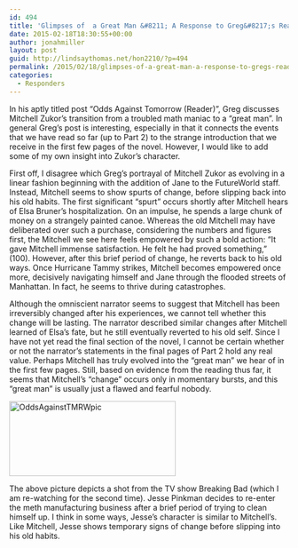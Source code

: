 ```yaml
---
id: 494
title: 'Glimpses of  a Great Man &#8211; A Response to Greg&#8217;s Reader Post'
date: 2015-02-18T18:30:55+00:00
author: jonahmiller
layout: post
guid: http://lindsaythomas.net/hon2210/?p=494
permalink: /2015/02/18/glimpses-of-a-great-man-a-response-to-gregs-reader-post/
categories:
  - Responders
---
```

In his aptly titled post “Odds Against Tomorrow (Reader)”, Greg discusses Mitchell Zukor’s transition from a troubled math maniac to a “great man”. In general Greg’s post is interesting, especially in that it connects the events that we have read so far (up to Part 2) to the strange introduction that we receive in the first few pages of the novel. However, I would like to add some of my own insight into Zukor’s character.

First off, I disagree which Greg’s portrayal of Mitchell Zukor as evolving in a linear fashion beginning with the addition of Jane to the FutureWorld staff. Instead, Mitchell seems to show spurts of change, before slipping back into his old habits. The first significant “spurt” occurs shortly after Mitchell hears of Elsa Bruner’s hospitalization. On an impulse, he spends a large chunk of money on a strangely painted canoe. Whereas the old Mitchell may have deliberated over such a purchase, considering the numbers and figures first, the Mitchell we see here feels empowered by such a bold action: “It gave Mitchell immense satisfaction. He felt he had proved something,” (100). However, after this brief period of change, he reverts back to his old ways. Once Hurricane Tammy strikes, Mitchell becomes empowered once more, decisively navigating himself and Jane through the flooded streets of Manhattan. In fact, he seems to thrive during catastrophes.

Although the omniscient narrator seems to suggest that Mitchell has been irreversibly changed after his experiences, we cannot tell whether this change will be lasting. The narrator described similar changes after Mitchell learned of Elsa’s fate, but he still eventually reverted to his old self. Since I have not yet read the final section of the novel, I cannot be certain whether or not the narrator’s statements in the final pages of Part 2 hold any real value. Perhaps Mitchell has truly evolved into the “great man” we hear of in the first few pages. Still, based on evidence from the reading thus far, it seems that Mitchell’s “change” occurs only in momentary bursts, and this “great man” is usually just a flawed and fearful nobody.

[<img class="alignnone size-medium wp-image-495" src="http://lindsaythomas.net/hon2210/wp-content/uploads/sites/7/2015/02/OddsAgainstTMRWpic-300x135.png" alt="OddsAgainstTMRWpic" width="300" height="135" srcset="http://lindsaythomas.net/hon2210/wp-content/uploads/sites/7/2015/02/OddsAgainstTMRWpic-300x135.png 300w, http://lindsaythomas.net/hon2210/wp-content/uploads/sites/7/2015/02/OddsAgainstTMRWpic-100x45.png 100w, http://lindsaythomas.net/hon2210/wp-content/uploads/sites/7/2015/02/OddsAgainstTMRWpic-150x68.png 150w, http://lindsaythomas.net/hon2210/wp-content/uploads/sites/7/2015/02/OddsAgainstTMRWpic-200x90.png 200w, http://lindsaythomas.net/hon2210/wp-content/uploads/sites/7/2015/02/OddsAgainstTMRWpic-450x203.png 450w, http://lindsaythomas.net/hon2210/wp-content/uploads/sites/7/2015/02/OddsAgainstTMRWpic-600x271.png 600w, http://lindsaythomas.net/hon2210/wp-content/uploads/sites/7/2015/02/OddsAgainstTMRWpic.png 641w" sizes="(max-width: 300px) 100vw, 300px" />](http://lindsaythomas.net/hon2210/wp-content/uploads/sites/7/2015/02/OddsAgainstTMRWpic.png)

The above picture depicts a shot from the TV show Breaking Bad (which I am re-watching for the second time). Jesse Pinkman decides to re-enter the meth manufacturing business after a brief period of trying to clean himself up. I think in some ways, Jesse&#8217;s character is similar to Mitchell&#8217;s. Like Mitchell, Jesse shows temporary signs of change before slipping into his old habits.